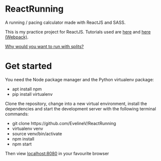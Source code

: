 # ReactRunning
A running / pacing calculator made with ReactJS and SASS. 

This is my practice project for ReactJS. Tutorials used are <a href="http://ccoenraets.github.io/es6-tutorial-react/setup/">here</a> and <a href="https://www.jonathan-petitcolas.com/2015/05/15/howto-setup-webpack-on-es6-react-application-with-sass.html">here (Webpack)</a>.

<a href="http://www.runnersworld.com/race-training/learn-how-to-run-negative-splits">Why would you want to run with splits?</a>

# Get started
You need the Node package manager and the Python virtualenv package:
<ul>
<li> apt install npm </li>
<li> pip install virtualenv </li>
</ul>
Clone the repository, change into a new virtual environment, install the dependencies and start the development server with the following terminal commands:
<ul>
<li>git clone https://github.com/EvelineV/ReactRunning</li>
<li>virtualenv venv</li>
<li>source venv/bin/activate</li>
<li>npm install</li>
<li>npm start</li>
</ul>
Then view <a href="localhost:8080">localhost:8080</a> in your favourite browser
